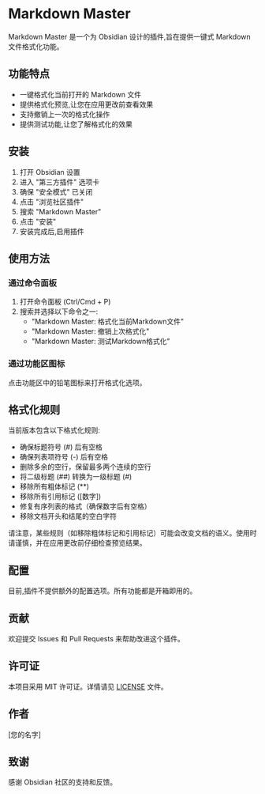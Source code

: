 # Markdown Master

Markdown Master 是一个为 Obsidian 设计的插件,旨在提供一键式 Markdown 文件格式化功能。

## 功能特点

- 一键格式化当前打开的 Markdown 文件
- 提供格式化预览,让您在应用更改前查看效果
- 支持撤销上一次的格式化操作
- 提供测试功能,让您了解格式化的效果

## 安装

1. 打开 Obsidian 设置
2. 进入 "第三方插件" 选项卡
3. 确保 "安全模式" 已关闭
4. 点击 "浏览社区插件"
5. 搜索 "Markdown Master"
6. 点击 "安装"
7. 安装完成后,启用插件

## 使用方法

### 通过命令面板

1. 打开命令面板 (Ctrl/Cmd + P)
2. 搜索并选择以下命令之一:
   - "Markdown Master: 格式化当前Markdown文件"
   - "Markdown Master: 撤销上次格式化"
   - "Markdown Master: 测试Markdown格式化"

### 通过功能区图标

点击功能区中的铅笔图标来打开格式化选项。

## 格式化规则

当前版本包含以下格式化规则:

- 确保标题符号 (#) 后有空格
- 确保列表项符号 (-) 后有空格
- 删除多余的空行，保留最多两个连续的空行
- 将二级标题 (##) 转换为一级标题 (#)
- 移除所有粗体标记 (**)
- 移除所有引用标记 ([数字])
- 修复有序列表的格式（确保数字后有空格）
- 移除文档开头和结尾的空白字符

请注意，某些规则（如移除粗体标记和引用标记）可能会改变文档的语义。使用时请谨慎，并在应用更改前仔细检查预览结果。

## 配置

目前,插件不提供额外的配置选项。所有功能都是开箱即用的。

## 贡献

欢迎提交 Issues 和 Pull Requests 来帮助改进这个插件。

## 许可证

本项目采用 MIT 许可证。详情请见 [LICENSE](LICENSE) 文件。

## 作者

[您的名字]

## 致谢

感谢 Obsidian 社区的支持和反馈。
